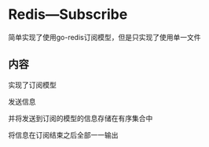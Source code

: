 # Redis—Subscribe

简单实现了使用go-redis订阅模型，但是只实现了使用单一文件

## 内容

实现了订阅模型

发送信息

并将发送到订阅的模型的信息存储在有序集合中

将信息在订阅结束之后全部一一输出